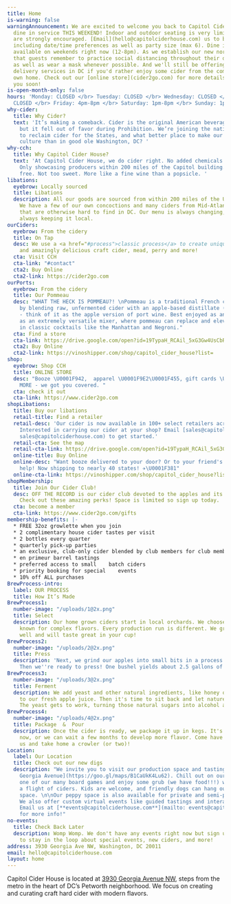 ```yaml
---
title: Home
is-warning: false
warningAnnouncement: We are excited to welcome you back to Capitol Cider House for
  dine in service THIS WEEKEND! Indoor and outdoor seating is very limited and reservations
  are strongly encouraged. [Email](hello@capitolciderhouse.com) us to book a table,
  including date/time preferences as well as party size (max 6). Dine in service only
  available on weekends right now (12-8pm). As we establish our new normal, we ask
  that guests remember to practice social distancing throughout their dining experience,
  as well as wear a mask whenever possible. And we'll still be offering pickup and
  delivery services in DC if you'd rather enjoy some cider from the comfort of your
  own home. Check out our [online store](cider2go.com) for more details. Hope to see
  you soon!
is-open-month-only: false
hours: 'Monday: CLOSED </br> Tuesday: CLOSED </br> Wednesday: CLOSED </br> Thursday:
  CLOSED </br> Friday: 4pm-8pm </br> Saturday: 1pm-8pm </br> Sunday: 1pm-5pm'
why-cider:
  title: Why Cider?
  text: 'It’s making a comeback. Cider is the original American beverage of choice,
    but it fell out of favor during Prohibition. We’re joining the national movement
    to reclaim cider for the States, and what better place to make our mark on Americana
    culture than in good ole Washington, DC? '
why-cch:
  title: Why Capitol Cider House?
  text: 'At Capitol Cider House, we do cider right. No added chemicals or preservatives.
    Only showcasing producers within 200 miles of the Capitol building. Always gluten
    free. Not too sweet. More like a fine wine than a popsicle. '
libations:
  eyebrow: Locally sourced
  title: Libations
  description: All our goods are sourced from within 200 miles of the US Capitol Building.
    We have a few of our own concoctions and many ciders from Mid-Atlantic producers
    that are otherwise hard to find in DC. Our menu is always changing, but we’re
    always keeping it local.
ourCiders:
  eyebrow: From the cidery
  title: On Tap
  desc: We use a <a href="#process">classic process</a> to create unique, refreshing
    and amazingly delicious craft cider, mead, perry and more!
  cta: Visit CCH
  cta-link: "#contact"
  cta2: Buy Online
  cta2-link: https://cider2go.com
ourPorts:
  eyebrow: From the cidery
  title: Our Pommeau
  desc: "WHAT THE HECK IS POMMEAU?! \nPommeau is a traditional French cordial made
    by blending raw, unfermented cider with an apple-based distillate (eau de vie)
    - think of it as the apple version of port wine. Best enjoyed as an aperitif or
    as an extremely versatile mixer, where pommeau can replace and elevate sweet vermouth
    in classic cocktails like the Manhattan and Negroni."
  cta: Find a store
  cta-link: https://drive.google.com/open?id=19TypaH_RCAil_5xG3Gw4UsCbR3crSry3&usp=sharing
  cta2: Buy Online
  cta2-link: https://vinoshipper.com/shop/capitol_cider_house?list=
shop:
  eyebrow: Shop CCH
  title: ONLINE STORE
  desc: "Booze \U0001F942,  apparel \U0001F9E2\U0001F455, gift cards \U0001F381 and
    MORE - we got you covered. "
  cta: check it out
  cta-link: https://www.cider2go.com
shopLibations:
  title: Buy our libations
  retail-title: Find a retailer
  retail-desc: 'Our cider is now available in 100+ select retailers across DC & MD!
    Interested in carrying our cider at your shop? Email [sales@capitolciderhouse.com](mailto:
    sales@capitolciderhouse.com) to get started.'
  retail-cta: See the map
  retail-cta-link: https://drive.google.com/open?id=19TypaH_RCAil_5xG3Gw4UsCbR3crSry3&usp=sharing
  online-title: Buy Online
  online-desc: "Want booze delivered to your door? Or to your friend's door? Let us
    help! Now shipping to nearly 40 states! ✈️\U0001F381"
  online-cta-link: https://vinoshipper.com/shop/capitol_cider_house?list=
shopMembership:
  title: Join Our Cider Club!
  desc: OFF THE RECORD is our cider club devoted to the apples and its many interpretations.
    Check out these amazing perks! Space is limited so sign up today.
  cta: become a member
  cta-link: https://www.cider2go.com/gifts
membership-benefits: |-
  * FREE 32oz growlette when you join
  * 2 complimentary house cider tastes per visit
  * 2 bottles every quarter
  * quarterly pick-up parties
  * an exclusive, club-only cider blended by club members for club members
  * en primeur barrel tastings
  * preferred access to small    batch ciders
  * priority booking for special    events
  * 10% off ALL purchases
BrewProcess-intro:
  label: OUR PROCESS
  title: How It’s Made
BrewProcess1:
  number-image: "/uploads/1@2x.png"
  title: Select
  description: Our home grown ciders start in local orchards. We choose cider apples
    known for complex flavors. Every production run is different. We grab what's growing
    well and will taste great in your cup!
BrewProcess2:
  number-image: "/uploads/2@2x.png"
  title: Press
  description: 'Next, we grind our apples into small bits in a process called milling.
    Then we''re ready to press! One bushel yields about 2.5 gallons of delicious juice. '
BrewProcess3:
  number-image: "/uploads/3@2x.png"
  title: Ferment
  description: We add yeast and other natural ingredients, like honey or local fruit,
    to our fresh apple juice. Then it's time to sit back and let nature take her course.
    The yeast gets to work, turning those natural sugars into alcohol and CO<sub>2</sub>.
BrewProcess4:
  number-image: "/uploads/4@2x.png"
  title: Package  &  Pour
  description: Once the cider is ready, we package it up in kegs. It's ready to enjoy
    now, or we can wait a few months to develop more flavor. Come have a glass with
    us and take home a crowler (or two)!
Location:
  label: Our Location
  title: Check out our new digs
  description: "We invite you to visit our production space and tasting room at [3930
    Georgia Avenue](https://goo.gl/maps/B1CaUkK4Lu62). Chill out on our patio, play
    one of our many board games and enjoy some grub (we have food!!!) while sampling
    a flight of ciders. Kids are welcome, and friendly dogs can hang out in our outside
    space. \n\nOur peppy space is also available for private and semi-private events.
    We also offer custom virtual events like guided tastings and interactive workshops.
    Email us at [**events@capitolciderhouse.com**](mailto: events@capitolciderhouse.com)
    for more info!"
no-events:
  title: Check Back Later
  description: Womp Womp. We don't have any events right now but sign up for our newsletter
    to stay in the loop about special events, new ciders, and more!
address: 3930 Georgia Ave NW, Washington, DC 20011
email: hello@capitolciderhouse.com
layout: home
---
```


Capitol Cider House is located at [3930 Georgia Avenue NW](https://goo.gl/maps/B1CaUkK4Lu62), steps from the metro in the heart of DC’s Petworth neighborhood. We focus on creating and curating craft hard cider with modern flavors.
 